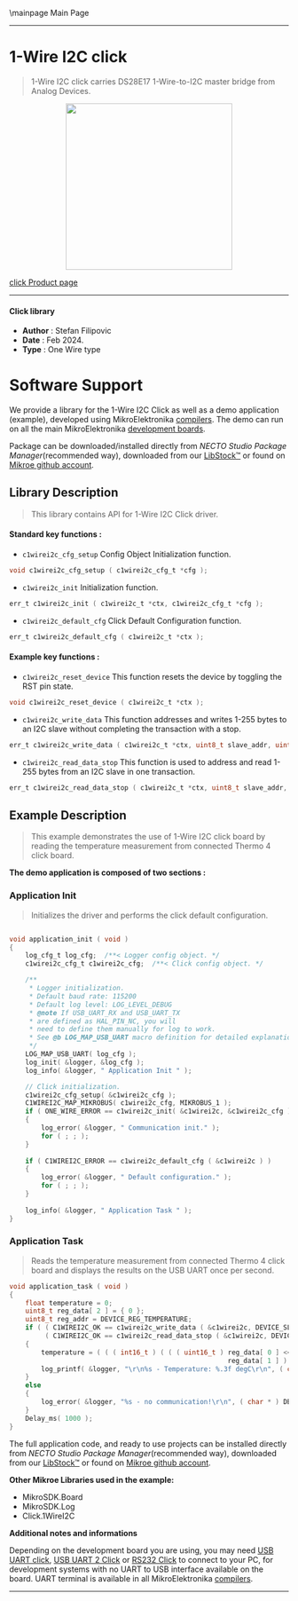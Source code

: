 \mainpage Main Page

---
# 1-Wire I2C click

> 1-Wire I2C click carries DS28E17 1-Wire-to-I2C master bridge from Analog Devices.

<p align="center">
  <img src="https://download.mikroe.com/images/click_for_ide/1wirei2c_click.png" height=300px>
</p>

[click Product page](https://www.mikroe.com/1-wire-i2c-click)

---


#### Click library

- **Author**        : Stefan Filipovic
- **Date**          : Feb 2024.
- **Type**          : One Wire type


# Software Support

We provide a library for the 1-Wire I2C Click
as well as a demo application (example), developed using MikroElektronika
[compilers](https://www.mikroe.com/necto-studio).
The demo can run on all the main MikroElektronika [development boards](https://www.mikroe.com/development-boards).

Package can be downloaded/installed directly from *NECTO Studio Package Manager*(recommended way), downloaded from our [LibStock&trade;](https://libstock.mikroe.com) or found on [Mikroe github account](https://github.com/MikroElektronika/mikrosdk_click_v2/tree/master/clicks).

## Library Description

> This library contains API for 1-Wire I2C Click driver.

#### Standard key functions :

- `c1wirei2c_cfg_setup` Config Object Initialization function.
```c
void c1wirei2c_cfg_setup ( c1wirei2c_cfg_t *cfg );
```

- `c1wirei2c_init` Initialization function.
```c
err_t c1wirei2c_init ( c1wirei2c_t *ctx, c1wirei2c_cfg_t *cfg );
```

- `c1wirei2c_default_cfg` Click Default Configuration function.
```c
err_t c1wirei2c_default_cfg ( c1wirei2c_t *ctx );
```

#### Example key functions :

- `c1wirei2c_reset_device` This function resets the device by toggling the RST pin state.
```c
void c1wirei2c_reset_device ( c1wirei2c_t *ctx );
```

- `c1wirei2c_write_data` This function addresses and writes 1-255 bytes to an I2C slave without completing the transaction with a stop.
```c
err_t c1wirei2c_write_data ( c1wirei2c_t *ctx, uint8_t slave_addr, uint8_t *data_in, uint8_t len );
```

- `c1wirei2c_read_data_stop` This function is used to address and read 1-255 bytes from an I2C slave in one transaction.
```c
err_t c1wirei2c_read_data_stop ( c1wirei2c_t *ctx, uint8_t slave_addr, uint8_t *data_out, uint8_t len );
```

## Example Description

> This example demonstrates the use of 1-Wire I2C click board by reading the temperature measurement from connected Thermo 4 click board.

**The demo application is composed of two sections :**

### Application Init

> Initializes the driver and performs the click default configuration.

```c

void application_init ( void )
{
    log_cfg_t log_cfg;  /**< Logger config object. */
    c1wirei2c_cfg_t c1wirei2c_cfg;  /**< Click config object. */

    /** 
     * Logger initialization.
     * Default baud rate: 115200
     * Default log level: LOG_LEVEL_DEBUG
     * @note If USB_UART_RX and USB_UART_TX 
     * are defined as HAL_PIN_NC, you will 
     * need to define them manually for log to work. 
     * See @b LOG_MAP_USB_UART macro definition for detailed explanation.
     */
    LOG_MAP_USB_UART( log_cfg );
    log_init( &logger, &log_cfg );
    log_info( &logger, " Application Init " );

    // Click initialization.
    c1wirei2c_cfg_setup( &c1wirei2c_cfg );
    C1WIREI2C_MAP_MIKROBUS( c1wirei2c_cfg, MIKROBUS_1 );
    if ( ONE_WIRE_ERROR == c1wirei2c_init( &c1wirei2c, &c1wirei2c_cfg ) ) 
    {
        log_error( &logger, " Communication init." );
        for ( ; ; );
    }
    
    if ( C1WIREI2C_ERROR == c1wirei2c_default_cfg ( &c1wirei2c ) )
    {
        log_error( &logger, " Default configuration." );
        for ( ; ; );
    }
    
    log_info( &logger, " Application Task " );
}

```

### Application Task

> Reads the temperature measurement from connected Thermo 4 click board and displays the results on the USB UART once per second.

```c
void application_task ( void )
{
    float temperature = 0;
    uint8_t reg_data[ 2 ] = { 0 };
    uint8_t reg_addr = DEVICE_REG_TEMPERATURE;
    if ( ( C1WIREI2C_OK == c1wirei2c_write_data ( &c1wirei2c, DEVICE_SLAVE_ADDRESS, &reg_addr, 1 ) ) && 
         ( C1WIREI2C_OK == c1wirei2c_read_data_stop ( &c1wirei2c, DEVICE_SLAVE_ADDRESS, reg_data, 2 ) ) )
    {
        temperature = ( ( ( int16_t ) ( ( ( uint16_t ) reg_data[ 0 ] << 8 ) | 
                                                       reg_data[ 1 ] ) ) >> 5 ) * DEVICE_TEMPERATURE_RES;
        log_printf( &logger, "\r\n%s - Temperature: %.3f degC\r\n", ( char * ) DEVICE_NAME, temperature );
    }
    else
    {
        log_error( &logger, "%s - no communication!\r\n", ( char * ) DEVICE_NAME );
    }
    Delay_ms( 1000 );
}
```

The full application code, and ready to use projects can be installed directly from *NECTO Studio Package Manager*(recommended way), downloaded from our [LibStock&trade;](https://libstock.mikroe.com) or found on [Mikroe github account](https://github.com/MikroElektronika/mikrosdk_click_v2/tree/master/clicks).

**Other Mikroe Libraries used in the example:**

- MikroSDK.Board
- MikroSDK.Log
- Click.1WireI2C

**Additional notes and informations**

Depending on the development board you are using, you may need
[USB UART click](https://www.mikroe.com/usb-uart-click),
[USB UART 2 Click](https://www.mikroe.com/usb-uart-2-click) or
[RS232 Click](https://www.mikroe.com/rs232-click) to connect to your PC, for
development systems with no UART to USB interface available on the board. UART
terminal is available in all MikroElektronika
[compilers](https://shop.mikroe.com/compilers).

---
